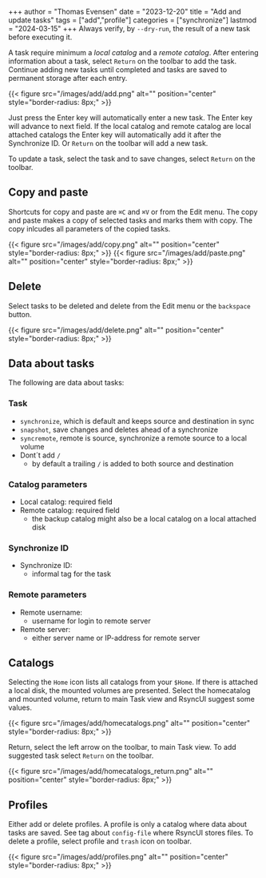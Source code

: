 +++
author = "Thomas Evensen"
date = "2023-12-20"
title =  "Add and update tasks"
tags = ["add","profile"]
categories = ["synchronize"]
lastmod = "2024-03-15"
+++
Always verify, by `--dry-run`,  the result of a new task before executing it. 

A task require minimum a *local catalog* and a *remote catalog*. After entering information about a task, select `Return` on the toolbar to add the task. Continue adding new tasks until completed and tasks are saved to permanent storage after each entry.

{{< figure src="/images/add/add.png" alt="" position="center" style="border-radius: 8px;" >}}

Just press the Enter key will automatically enter a new task. The Enter key will advance to next field. If the local catalog and remote catalog are local attached catalogs the Enter key will automatically add it after the Synchronize ID. Or  `Return` on the toolbar will add a new task. 

To update a task, select the task and to save changes, select  `Return` on the toolbar.

## Copy and paste

Shortcuts for copy and paste are `⌘C` and  `⌘V` or from the Edit menu. The copy and paste makes a copy of selected tasks and marks them with copy. The copy inlcudes all parameters of the copied tasks.

{{< figure src="/images/add/copy.png" alt="" position="center" style="border-radius: 8px;" >}}
{{< figure src="/images/add/paste.png" alt="" position="center" style="border-radius: 8px;" >}}

## Delete

Select tasks to be deleted and delete from the Edit menu or the `backspace` button.

{{< figure src="/images/add/delete.png" alt="" position="center" style="border-radius: 8px;" >}}

## Data about tasks

The following are data about tasks:

### Task

- `synchronize`, which is default and keeps source and destination in sync
- `snapshot`, save changes and deletes ahead of a synchronize
- `syncremote`, remote is source, synchronize a remote source to a local volume
- Dont´t add `/`
  - by default a trailing `/` is added to both source and destination

### Catalog parameters
- Local catalog: required field
- Remote catalog: required field
  - the backup catalog might also be a local catalog on a local attached disk

### Synchronize ID

- Synchronize ID:
  - informal tag for the task

### Remote parameters
- Remote username:
  - username for login to remote server
- Remote server:
  - either server name or IP-address for remote server
  
## Catalogs

Selecting the `Home` icon lists all catalogs from your `$Home`. If there is attached a local disk, the mounted volumes are presented. Select the homecatalog and mounted volume, return to main Task view and RsyncUI suggest some values. 

{{< figure src="/images/add/homecatalogs.png" alt="" position="center" style="border-radius: 8px;" >}}

Return, select the left arrow on the toolbar, to main Task view. To add suggested task select `Return` on the toolbar.

{{< figure src="/images/add/homecatalogs_return.png" alt="" position="center" style="border-radius: 8px;" >}}

## Profiles

Either add or delete profiles. A profile is only a catalog where data about tasks are saved. See tag about `config-file` where RsyncUI stores files. To delete a profile, select profile and `trash` icon on toolbar.

{{< figure src="/images/add/profiles.png" alt="" position="center" style="border-radius: 8px;" >}}
